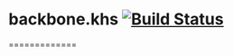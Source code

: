 # backbone.khs [![Build Status](https://travis-ci.org/in-the-keyhole/backbone.khs.svg?branch=master)](https://travis-ci.org/in-the-keyhole/backbone.khs)
=============
